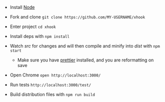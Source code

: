 * Install [Node](http://nodejs.org)

* Fork and clone `git clone https://github.com/MY-USERNAME/xhook`

* Enter project `cd xhook`

* Install deps with `npm install`

* Watch *src* for changes and will then compile and minify into *dist* with `npm start`

  * Make sure you have [prettier](https://prettier.io/) installed, and you are reformatting on save

* Open Chrome `open http://localhost:3000/`

* Run tests `http://localhost:3000/test/`

* Build distribution files with `npm run build`